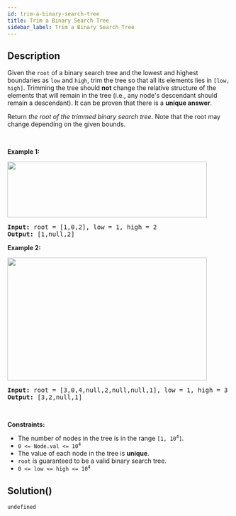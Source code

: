 ```yaml
---
id: trim-a-binary-search-tree
title: Trim a Binary Search Tree
sidebar_label: Trim a Binary Search Tree
---
```

## Description
<div class="description">
<p>Given the <code>root</code> of a binary search tree and the lowest and highest boundaries as <code>low</code> and <code>high</code>, trim the tree so that all its elements lies in <code>[low, high]</code>. Trimming the tree should <strong>not</strong> change the relative structure of the elements that will remain in the tree (i.e., any node&#39;s descendant should remain a descendant). It can be proven that there is a <strong>unique answer</strong>.</p>

<p>Return <em>the root of the trimmed binary search tree</em>. Note that the root may change depending on the given bounds.</p>

<p>&nbsp;</p>
<p><strong class="example">Example 1:</strong></p>
<img alt="" src="https://assets.leetcode.com/uploads/2020/09/09/trim1.jpg" style="width: 450px; height: 126px;" />
<pre>
<strong>Input:</strong> root = [1,0,2], low = 1, high = 2
<strong>Output:</strong> [1,null,2]
</pre>

<p><strong class="example">Example 2:</strong></p>
<img alt="" src="https://assets.leetcode.com/uploads/2020/09/09/trim2.jpg" style="width: 450px; height: 277px;" />
<pre>
<strong>Input:</strong> root = [3,0,4,null,2,null,null,1], low = 1, high = 3
<strong>Output:</strong> [3,2,null,1]
</pre>

<p>&nbsp;</p>
<p><strong>Constraints:</strong></p>

<ul>
	<li>The number of nodes in the tree is in the range <code>[1, 10<sup>4</sup>]</code>.</li>
	<li><code>0 &lt;= Node.val &lt;= 10<sup>4</sup></code></li>
	<li>The value of each node in the tree is <strong>unique</strong>.</li>
	<li><code>root</code> is guaranteed to be a valid binary search tree.</li>
	<li><code>0 &lt;= low &lt;= high &lt;= 10<sup>4</sup></code></li>
</ul>

</div>

## Solution()
```
undefined
```
